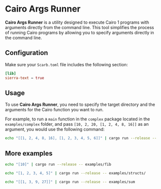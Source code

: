 # Cairo Args Runner

**Cairo Args Runner** is a utility designed to execute Cairo 1 programs with arguments directly from the command line. This tool simplifies the process of running Cairo programs by allowing you to specify arguments directly in the command line.

## Configuration

Make sure your `Scarb.toml` file includes the following section:

```toml
[lib]
sierra-text = true
```

## Usage

To use **Cairo Args Runner**, you need to specify the target directory and the arguments for the Cairo function you want to run.

For example, to run a `main` function in the `complex` package located in the `examples/complex` folder, and pass `[10, 2, 20, [1, 2, 4, 8, 16]]` as an argument, you would use the following command:

```bash
echo "[[1, 2, 4, 8, 16], [1, 2, 3, 4, 5, 6]]" | cargo run --release -- examples/complex
```

## More examples

```bash
echo "[10]" | cargo run --release -- examples/fib
```

```bash
echo "[1, 2, 3, 4, 5]" | cargo run --release -- examples/structs/
```

```bash
echo "[[1, 3, 9, 27]]" | cargo run --release -- examples/sum
```
